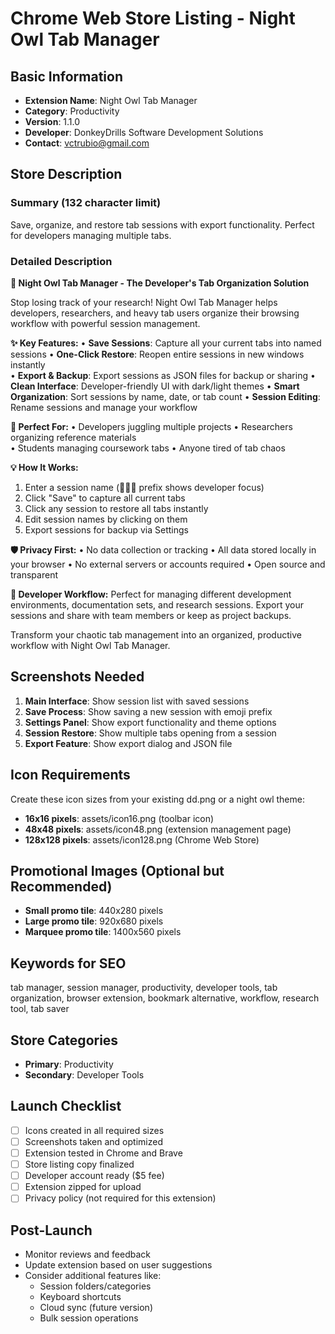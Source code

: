 # Chrome Web Store Listing - Night Owl Tab Manager

## Basic Information
- **Extension Name**: Night Owl Tab Manager
- **Category**: Productivity
- **Version**: 1.1.0
- **Developer**: DonkeyDrills Software Development Solutions
- **Contact**: vctrubio@gmail.com

## Store Description

### Summary (132 character limit)
Save, organize, and restore tab sessions with export functionality. Perfect for developers managing multiple tabs.

### Detailed Description
**🦉 Night Owl Tab Manager - The Developer's Tab Organization Solution**

Stop losing track of your research! Night Owl Tab Manager helps developers, researchers, and heavy tab users organize their browsing workflow with powerful session management.

**✨ Key Features:**
• **Save Sessions**: Capture all your current tabs into named sessions
• **One-Click Restore**: Reopen entire sessions in new windows instantly  
• **Export & Backup**: Export sessions as JSON files for backup or sharing
• **Clean Interface**: Developer-friendly UI with dark/light themes
• **Smart Organization**: Sort sessions by name, date, or tab count
• **Session Editing**: Rename sessions and manage your workflow

**🎯 Perfect For:**
• Developers juggling multiple projects
• Researchers organizing reference materials  
• Students managing coursework tabs
• Anyone tired of tab chaos

**💡 How It Works:**
1. Enter a session name (👨🏿‍💻 prefix shows developer focus)
2. Click "Save" to capture all current tabs
3. Click any session to restore all tabs instantly
4. Edit session names by clicking on them
5. Export sessions for backup via Settings

**🛡️ Privacy First:**
• No data collection or tracking
• All data stored locally in your browser
• No external servers or accounts required
• Open source and transparent

**🚀 Developer Workflow:**
Perfect for managing different development environments, documentation sets, and research sessions. Export your sessions and share with team members or keep as project backups.

Transform your chaotic tab management into an organized, productive workflow with Night Owl Tab Manager.

## Screenshots Needed
1. **Main Interface**: Show session list with saved sessions
2. **Save Process**: Show saving a new session with emoji prefix
3. **Settings Panel**: Show export functionality and theme options
4. **Session Restore**: Show multiple tabs opening from a session
5. **Export Feature**: Show export dialog and JSON file

## Icon Requirements
Create these icon sizes from your existing dd.png or a night owl theme:
- **16x16 pixels**: assets/icon16.png (toolbar icon)
- **48x48 pixels**: assets/icon48.png (extension management page)  
- **128x128 pixels**: assets/icon128.png (Chrome Web Store)

## Promotional Images (Optional but Recommended)
- **Small promo tile**: 440x280 pixels
- **Large promo tile**: 920x680 pixels  
- **Marquee promo tile**: 1400x560 pixels

## Keywords for SEO
tab manager, session manager, productivity, developer tools, tab organization, browser extension, bookmark alternative, workflow, research tool, tab saver

## Store Categories
- **Primary**: Productivity
- **Secondary**: Developer Tools

## Launch Checklist
- [ ] Icons created in all required sizes
- [ ] Screenshots taken and optimized
- [ ] Extension tested in Chrome and Brave
- [ ] Store listing copy finalized
- [ ] Developer account ready ($5 fee)
- [ ] Extension zipped for upload
- [ ] Privacy policy (not required for this extension)

## Post-Launch
- Monitor reviews and feedback
- Update extension based on user suggestions
- Consider additional features like:
  - Session folders/categories  
  - Keyboard shortcuts
  - Cloud sync (future version)
  - Bulk session operations